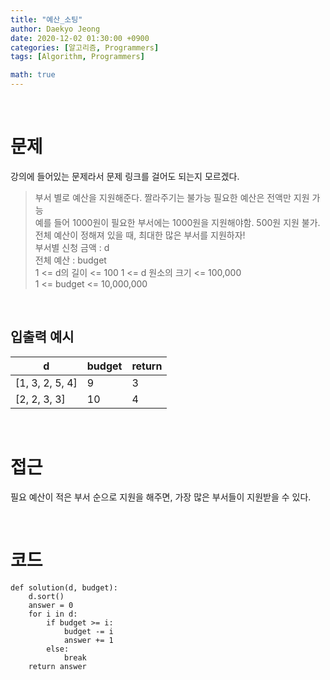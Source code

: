 ```yaml
---
title: "예산_소팅"
author: Daekyo Jeong
date: 2020-12-02 01:30:00 +0900
categories: [알고리즘, Programmers]
tags: [Algorithm, Programmers]

math: true
---
```



<br/>

# 문제

강의에 들어있는 문제라서 문제 링크를 걸어도 되는지 모르겠다.   

> 부서 별로 예산을 지원해준다. 짤라주기는 불가능 필요한 예산은 전액만 지원 가능   
> 예를 들어 1000원이 필요한 부서에는 1000원을 지원해야함. 500원 지원 불가.        
> 전체 예산이 정해져 있을 때, 최대한 많은 부서를 지원하자!   
> 부서별 신청 금액 : d   
> 전체 예산 : budget      
> 1 <= d의 길이 <= 100
> 1 <= d 원소의 크기 <= 100,000     
> 1 <= budget <= 10,000,000    


<br/>

## 입출력 예시



| d   | budget | return |
|----------|----|--------|
| [1, 3, 2, 5, 4]  | 9 | 3  |
| [2, 2, 3, 3]  | 10 | 4 |



<br/>

# 접근

필요 예산이 적은 부서 순으로 지원을 해주면, 가장 많은 부서들이 지원받을 수 있다.



<br/>

# 코드

```{.python}
def solution(d, budget):
    d.sort()
    answer = 0
    for i in d:
        if budget >= i:
            budget -= i
            answer += 1
        else:
            break
    return answer
```
<br/>

